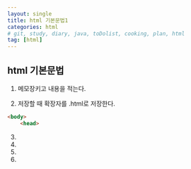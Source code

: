 ```yaml
---
layout: single
title: html 기본문법1
categories: html
# git, study, diary, java, toDolist, cooking, plan, html
tag: [html] 
---
```


## html 기본문법

1. 메모장키고 내용을 적는다.

2. 저장할 때 확장자를 .html로 저장한다.


~~~html
<body>
    <head>


~~~

3.

4. 

5.

6. 